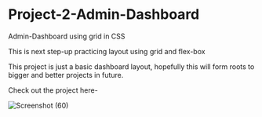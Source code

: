# Project-2-Admin-Dashboard
Admin-Dashboard using grid in CSS
<p>This is next step-up practicing layout using grid and flex-box</p>

<p>This project is just a basic dashboard layout, hopefully this will form roots to bigger and better projects in future.</p>

Check out the project here- 

![Screenshot (60)](https://user-images.githubusercontent.com/107757811/207317611-06545e8d-2158-478c-af73-db47453fc30c.png)
